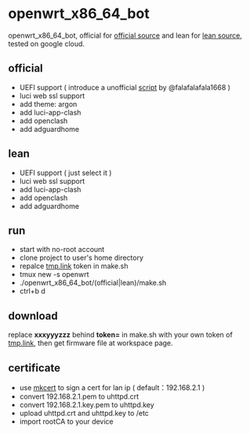 # openwrt_x86_64_bot
openwrt_x86_64_bot, official for [official source](https://github.com/openwrt/openwrt) and lean for [lean source](https://github.com/coolsnowwolf/lede), tested on google cloud.
## official
- UEFI support ( introduce a unofficial [script](https://github.com/falafalafala1668/OpenWrt-UEFI-Support) by @falafalafala1668 )
- luci web ssl support 
- add theme: argon
- add luci-app-clash
- add openclash
- add adguardhome

## lean
- UEFI support ( just select it )
- luci web ssl support 
- add luci-app-clash
- add openclash
- add adguardhome

## run
- start with no-root account
- clone project to user's home directory
- repalce [tmp.link](https://tmp.link) token in make.sh
- tmux new -s openwrt
- ./openwrt_x86_64_bot/(official|lean)/make.sh
- ctrl+b d

## download
replace **xxxyyyzzz** behind **token=** in make.sh with your own token of [tmp.link](https://tmp.link), then get firmware file at workspace page.

## certificate
- use [mkcert](https://github.com/FiloSottile/mkcert) to sign a cert for lan ip ( default：192.168.2.1 )
- convert 192.168.2.1.pem to uhttpd.crt
- convert 192.168.2.1.key.pem to uhttpd.key
- upload uhttpd.crt and uhttpd.key to /etc
- import rootCA to your device
